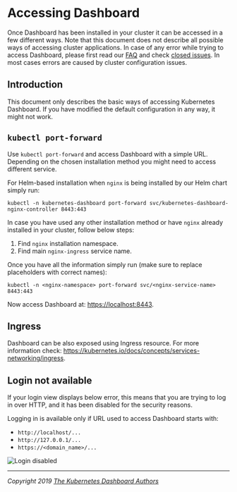 # Accessing Dashboard

Once Dashboard has been installed in your cluster it can be accessed in a few different ways. Note that this document does not describe all possible ways of accessing cluster applications.
In case of any error while trying to access Dashboard, please first read our [FAQ](../../common/faq.md) and check [closed issues](https://github.com/kubernetes/dashboard/issues?q=is%3Aissue+is%3Aclosed).
In most cases errors are caused by cluster configuration issues.

## Introduction
This document only describes the basic ways of accessing Kubernetes Dashboard.
If you have modified the default configuration in any way, it might not work.

## `kubectl port-forward`

Use `kubectl port-forward` and access Dashboard with a simple URL. Depending on the chosen installation method you might need to access different service.

For Helm-based installation when `nginx` is being installed by our Helm chart simply run:
```shell
kubectl -n kubernetes-dashboard port-forward svc/kubernetes-dashboard-nginx-controller 8443:443
```

In case you have used any other installation method or have `nginx` already installed in your cluster, follow below steps:
1. Find `nginx` installation namespace.
2. Find main `nginx-ingress` service name.

Once you have all the information simply run (make sure to replace placeholders with correct names):
```shell
kubectl -n <nginx-namespace> port-forward svc/<nginx-service-name> 8443:443
```

Now access Dashboard at: [https://localhost:8443](https://localhost:8443).

## Ingress

Dashboard can be also exposed using Ingress resource. For more information check: https://kubernetes.io/docs/concepts/services-networking/ingress.

## Login not available
If your login view displays below error, this means that you are trying to log in over HTTP, and it has been disabled for the security reasons.

Logging in is available only if URL used to access Dashboard starts with:
  - `http://localhost/...`
  - `http://127.0.0.1/...`
  - `https://<domain_name>/...`

![Login disabled](../images/dashboard-login-disabled.png "Login disabled")

----
_Copyright 2019 [The Kubernetes Dashboard Authors](https://github.com/kubernetes/dashboard/graphs/contributors)_
